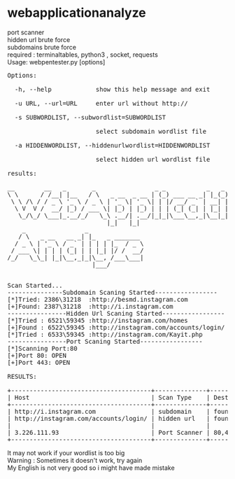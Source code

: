 # webapplicationanalyze
port scanner </br>
hidden url brute force</br>
subdomains brute force</br>
required : terminaltables, python3 , socket, requests</br>
Usage: webpentester.py [options]</br>
<pre>
Options:</br>
  -h, --help            show this help message and exit</br>
  -u URL, --url=URL     enter url without http://</br>
  -s SUBWORDLIST, --subwordlist=SUBWORDLIST</br>
                        select subdomain wordlist file</br>
  -a HIDDENWORDLIST, --hiddenurlwordlist=HIDDENWORDLIST</br>
                        select hidden url wordlist file</br>
results:</br>
__        __   _       _                _ _           _   _
\ \      / /__| |__   / \   _ __  _ __ | (_) ___ __ _| |_(_) ___  _ __
 \ \ /\ / / _ \ '_ \ / _ \ | '_ \| '_ \| | |/ __/ _` | __| |/ _ \| '_ \
  \ V  V /  __/ |_) / ___ \| |_) | |_) | | | (_| (_| | |_| | (_) | | | |
   \_/\_/ \___|_.__/_/   \_\ .__/| .__/|_|_|\___\__,_|\__|_|\___/|_| |_|
                           |_|   |_|
    _                _
   / \   _ __   __ _| |_   _ _______
  / _ \ | '_ \ / _` | | | | |_  / _ \
 / ___ \| | | | (_| | | |_| |/ /  __/
/_/   \_\_| |_|\__,_|_|\__, /___\___|
                       |___/

                                                              
Scan Started...
---------------Subdomain Scaning Started-----------------
[*]Tried: 2386\31218  :http://besmd.instagram.com
[+]Found: 2387\31218  :http://i.instagram.com                                                       
----------------Hidden Url Scaning Started-----------------
[*]Tried : 6521\59345 :http://instagram.com/homes
[+]Found : 6522\59345 :http://instagram.com/accounts/login/
[*]Tried : 6533\59345 :http://instagram.com/Kayit.php
----------------Port Scaning Started-----------------
[*]Scanning Port:80
[+]Port 80: OPEN
[+]Port 443: OPEN

RESULTS:
                          
+--------------------------------------+--------------+---------+
| Host                                 | Scan Type    | Dest    |
+--------------------------------------+--------------+---------+
| http://i.instagram.com               | subdomain    | found   |
| http://instagram.com/accounts/login/ | hidden url   | found   |
|                                      |              |         |
| 3.226.111.93                         | Port Scanner | 80,443  |
+--------------------------------------+--------------+---------+
</pre>
</p>
It may not work if your wordlist is too big</br>
<b1>Warning : Sometimes it doesn't work, try again</b1></br>
My English is not very good so i might have made mistake
